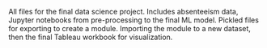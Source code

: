 All files for the final data science project. Includes absenteeism data, Jupyter notebooks from pre-processing to the final ML model. Pickled files for exporting to create a module. Importing the module to a new dataset, then the final Tableau workbook for visualization.
